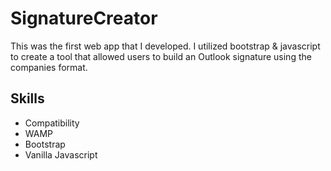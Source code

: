 # SignatureCreator

This was the first web app that I developed. I utilized bootstrap & javascript to create a tool that allowed users to build an Outlook signature using the companies format.

## Skills

* Compatibility
* WAMP
* Bootstrap
* Vanilla Javascript


